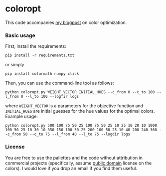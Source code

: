 # coloropt

This code accompanies [my blogpost](http://tsitsul.in/blog/coloropt/) on color optimization.

### Basic usage

First, install the requirements:

    pip install -r requirements.txt

or simply

    pip install colormath numpy click

Then, you can use the command-line tool as follows:

    python coloropt.py WEIGHT_VECTOR INITIAL_HUES --c_from 0 --c_to 100 --l_from 0 --l_to 100 --logfir logs

where ``WEIGHT_VECTOR`` is a parameters for the objective function and ``INITIAL_HUES`` are initial guesses for the hue values for the optimal colors. Example usage:

    python coloropt.py 500 100 75 50 25 100 75 50 25 10 25 10 20 10 1000 100 50 25 10 30 10 350 150 100 50 25 200 100 50 25 10 40 200 240 360 --c_from 50 --c_to 75 --l_from 40 --l_to 75 --logdir logs
    
    
### License

You are free to use the pallettes and the code without attribution in commercial projects (specifically, assume [public domain](https://creativecommons.org/share-your-work/public-domain/cc0/) license on the colors). I would love if you drop an email if you find them useful.
